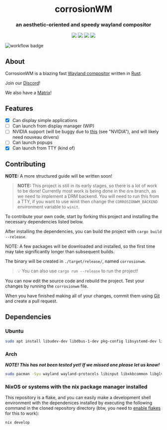 <p align="center">
 <h1 align="center">corrosionWM</h1>
 <h3 align="center">an aesthetic-oriented and speedy wayland compositor</h3>
</p>
  <p align="center">
    <img src="https://img.shields.io/github/languages/top/corrosionwm/corrosionwm?style=for-the-badge"/>
    <img src="https://img.shields.io/github/commit-activity/m/corrosionwm/corrosionwm?style=for-the-badge"/>
    <img src="https://img.shields.io/github/license/corrosionwm/corrosionwm?style=for-the-badge"/>
    <img src="https://img.shields.io/github/issues/corrosionwm/corrosionwm?style=for-the-badge"/>
  </p>
  
![workflow badge](https://github.com/corrosionwm/corrosionwm/actions/workflows/rust.yml/badge.svg)

## About

CorrosionWM is a blazing fast [Wayland compositor](https://wayland.freedesktop.org/) written in [Rust](https://www.rust-lang.org/).

Join our [Discord](https://discord.gg/6sRvfeaNbQ)!

We also have a [Matrix](https://matrix.to/#/#corrosionwm:matrix.org)!

## Features

- [x] Can display simple applications
- [ ] Can launch from display manager (WIP)
- [ ] NVIDIA support (will be buggy due to [this](https://arewewaylandyet.com/) (see "NVIDIA"), and will likely need nouveau drivers)
- [ ] Can launch popups
- [x] Can launch from TTY (kind of)

## Contributing

**NOTE:** A more structured guide will be written soon!

> **NOTE:** This project is still in its early stages, so there is a lot of work to be done!
> Currently most work is being done in the `drm` branch, as we need to implement a DRM backend.
> You will need to run this from a TTY, if you want to use winit then change the `CORROSIONWM_BACKEND` environment variable to `winit`.

To contribute your own code, start by forking this project and installing the necessary dependencies listed below.

After installing the dependencies, you can build the project with `cargo build --release`.

NOTE: A few packages will be downloaded and installed, so the first time may take significantly longer than subsequent builds.

The binary will be created in `./target/release/`, named `corrosionwm`.

> 💡 You can also use `cargo run --release` to run the project!

You can now edit the source code and rebuild the project.
Test your changes by running the `corrosionwm` file.

When you have finished making all of your changes, commit them using [Git](https://git-scm.com/) and create a pull request.

## Dependencies

[//]: # (add for other distros)

### Ubuntu

```bash
sudo apt install libudev-dev libdbus-1-dev pkg-config libsystemd-dev libwayland-dev libseat-dev xcb libinput-dev libxkbcommon-dev libglvnd-dev
```

### Arch

***NOTE! This has not been tested yet! If we missed one please let us know!***

```bash
sudo pacman -Syu wayland wayland-protocols libinput libxkbcommon libglvnd seatd dbus-glib 
```

### NixOS or systems with the nix package manager installed

This repository is a flake, and you can easily make a development shell environment with the dependenices installed by executing the following command in the cloned repository directory (btw, you need to [enable flakes](https://nixos.wiki/wiki/Flakes#Enable_flakes) for this to work):

```bash
nix develop
```
